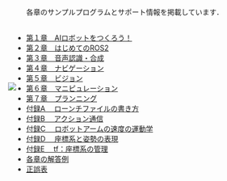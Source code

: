 <img align="left" src="https://user-images.githubusercontent.com/6745835/182372813-df921abe-93af-4328-b58e-cd58d17e9506.jpg" hspace="20" vspace="150">
各章のサンプルプログラムとサポート情報を掲載しています．<br> <br>
<ul>
<li><a href="https://github.com/AI-Robot-Book/chapter1">第１章　AIロボットをつくろう！</a></li>
<li><a href="https://github.com/AI-Robot-Book/chapter2">第２章　はじめてのROS2</a></li>
<li><a href="https://github.com/AI-Robot-Book/chapter3">第３章　音声認識・合成</a></li>
<li><a href="https://github.com/AI-Robot-Book/chapter4">第４章　ナビゲーション</a></li>
<li><a href="https://github.com/AI-Robot-Book/chapter5">第５章　ビジョン</a></li>
<li><a href="https://github.com/AI-Robot-Book/chapter6">第６章　マニピュレーション</a></li>
<li><a href="https://github.com/AI-Robot-Book/chapter7">第７章　プランニング</a></li>
<li><a href="https://github.com/AI-Robot-Book/appendixA">付録A 　ローンチファイルの書き方</a></li>
<li><a href="https://github.com/AI-Robot-Book/appendixB">付録B 　アクション通信</a></li>
<li><a href="https://github.com/AI-Robot-Book/appendixC">付録C 　ロボットアームの速度の運動学</a></li>
<li><a href="https://github.com/AI-Robot-Book/appendixD">付録D 　座標系と姿勢の表現</a></li>
<li><a href="https://github.com/AI-Robot-Book/appendixE">付録E　 tf：座標系の管理</a></li>
<li><a href="https://github.com/AI-Robot-Book/answers">各章の解答例</a></li>
<li><a href="https://github.com/AI-Robot-Book/errata">正誤表</a></li>
</ul>
